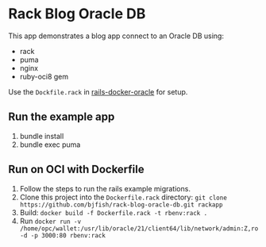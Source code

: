 # Rack Blog Oracle DB

This app demonstrates a blog app connect to an Oracle DB using:
- rack
- puma
- nginx
- ruby-oci8 gem

Use the `Dockfile.rack` in [rails-docker-oracle](https://github.com/bjfish/rails-docker-oracle) for setup.



## Run the example app
1. bundle install
2. bundle exec puma


## Run on OCI with Dockerfile
1. Follow the steps to run the rails example migrations.
2. Clone this project into the `Dockerfile.rack` directory: `git clone https://github.com/bjfish/rack-blog-oracle-db.git rackapp`
3. Build: `docker build -f Dockerfile.rack -t rbenv:rack .`
4. Run `docker run -v /home/opc/wallet:/usr/lib/oracle/21/client64/lib/network/admin:Z,ro -d -p 3000:80 rbenv:rack`
